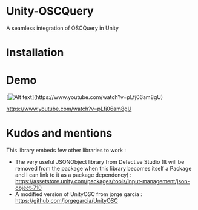 # Unity-OSCQuery
A seamless integration of OSCQuery in Unity 

# Installation

# Demo

[![Alt text](src="https://i.ytimg.com/vi/pLfj06am8gU/hqdefault.jpg")](https://www.youtube.com/watch?v=pLfj06am8gU)

https://www.youtube.com/watch?v=pLfj06am8gU

# Kudos and mentions

This library embeds few other libraries to work :
- The very useful JSONObject library from Defective Studio (It will be removed from the package when this library becomes itself a Package and I can link to it as a package dependency) : https://assetstore.unity.com/packages/tools/input-management/json-object-710
- A modified version of UnityOSC from jorge garcia : https://github.com/jorgegarcia/UnityOSC

